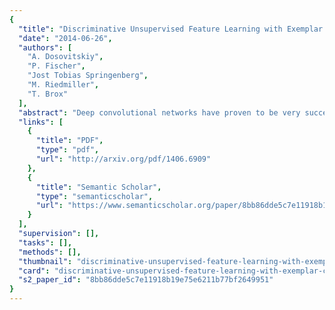 ```yaml
---
{
  "title": "Discriminative Unsupervised Feature Learning with Exemplar Convolutional Neural Networks",
  "date": "2014-06-26",
  "authors": [
    "A. Dosovitskiy",
    "P. Fischer",
    "Jost Tobias Springenberg",
    "M. Riedmiller",
    "T. Brox"
  ],
  "abstract": "Deep convolutional networks have proven to be very successful in learning task specific features that allow for unprecedented performance on various computer vision tasks. Training of such networks follows mostly the supervised learning paradigm, where sufficiently many input-output pairs are required for training. Acquisition of large training sets is one of the key challenges, when approaching a new task. In this paper, we aim for generic feature learning and present an approach for training a convolutional network using only unlabeled data. To this end, we train the network to discriminate between a set of surrogate classes. Each surrogate class is formed by applying a variety of transformations to a randomly sampled `seed' image patch. In contrast to supervised network training, the resulting feature representation is not class specific. It rather provides robustness to the transformations that have been applied during training. This generic feature representation allows for classification results that outperform the state of the art for unsupervised learning on several popular datasets (STL-10, CIFAR-10, Caltech-101, Caltech-256). While features learned with our approach cannot compete with class specific features from supervised training on a classification task, we show that they are advantageous on geometric matching problems, where they also outperform the SIFT descriptor.",
  "links": [
    {
      "title": "PDF",
      "type": "pdf",
      "url": "http://arxiv.org/pdf/1406.6909"
    },
    {
      "title": "Semantic Scholar",
      "type": "semanticscholar",
      "url": "https://www.semanticscholar.org/paper/8bb86dde5c7e11918b19e75e6211b77bf2649951"
    }
  ],
  "supervision": [],
  "tasks": [],
  "methods": [],
  "thumbnail": "discriminative-unsupervised-feature-learning-with-exemplar-convolutional-neural-networks-thumb.jpg",
  "card": "discriminative-unsupervised-feature-learning-with-exemplar-convolutional-neural-networks-card.jpg",
  "s2_paper_id": "8bb86dde5c7e11918b19e75e6211b77bf2649951"
}
---
```


